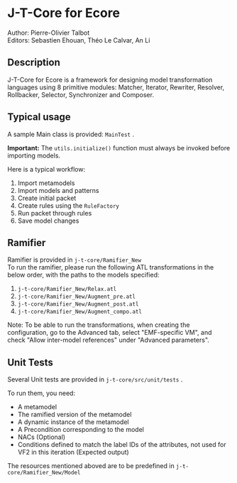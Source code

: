# J-T-Core for Ecore

Author: Pierre-Olivier Talbot \
Editors: Sebastien Ehouan, Théo Le Calvar, An Li

## Description

J-T-Core for Ecore is a framework for designing model transformation languages using 8 primitive modules: Matcher, Iterator, Rewriter, Resolver, Rollbacker, Selector, Synchronizer and Composer.

## Typical usage

A sample Main class is provided: `MainTest` .

**Important:** The `utils.initialize()` function must always be invoked before importing models.

Here is a typical workflow:
1. Import metamodels
2. Import models and patterns
3. Create initial packet
4. Create rules using the `RuleFactory`
5. Run packet through rules
6. Save model changes

## Ramifier

Ramifier is provided in `j-t-core/Ramifier_New` \
To run the ramifier, please run the following ATL transformations in the below order, with the paths to the models specified: 
1. `j-t-core/Ramifier_New/Relax.atl`
2. `j-t-core/Ramifier_New/Augment_pre.atl`
3. `j-t-core/Ramifier_New/Augment_post.atl`
4. `j-t-core/Ramifier_New/Augment_compo.atl`

Note: To be able to run the transformations, when creating the configuration, go to the Advanced tab, select "EMF-specific VM", and check "Allow inter-model references" under "Advanced parameters".

## Unit Tests

Several Unit tests are provided in `j-t-core/src/unit/tests` .

To run them, you need:
* A metamodel
* The ramified version of the metamodel
* A dynamic instance of the metamodel
* A Precondition corresponding to the model
* NACs (Optional)
* Conditions defined to match the label IDs of the attributes, not used for VF2 in this iteration (Expected output)

The resources mentioned aboved are to be predefined in `j-t-core/Ramifier_New/Model`
